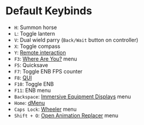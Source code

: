 # Default Keybinds

- `H`: Summon horse
- `L`: Toggle lantern
- `V`: Dual wield parry (`Back/Wait` button on controller)
- `X`: Toggle compass
- `Y`: [Remote interaction](https://www.nexusmods.com/skyrimspecialedition/mods/89676)
- `F3`: [Where Are You?](https://www.nexusmods.com/skyrimspecialedition/mods/76063) menu
- `F5`: Quicksave
- `F7`: Toggle ENB FPS counter
- `F8`: [QUI](https://www.nexusmods.com/skyrimspecialedition/mods/65343)
- `F10`: Toggle ENB
- `F11`: ENB menu
- `Backspace`: [Immersive Equipment Displays](https://www.nexusmods.com/skyrimspecialedition/mods/62001) menu
- `Home`: [dMenu](https://www.nexusmods.com/skyrimspecialedition/mods/97221)
- `Caps Lock`: [Wheeler](https://www.nexusmods.com/skyrimspecialedition/mods/97345) menu
- `Shift + O`: [Open Animation Replacer](https://www.nexusmods.com/skyrimspecialedition/mods/92109) menu
